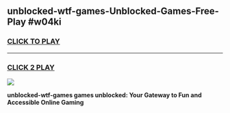 
## unblocked-wtf-games-Unblocked-Games-Free-Play #w04ki
<h3>
<a href="https://us.freeplayer.one?title=unblocked-wtf-games&ref=9M">CLICK TO PLAY</a></h3>
<hr>

<h3>
<a href="https://us.freeplayer.one?title=unblocked-wtf-games&ref=9M">CLICK 2 PLAY</a>
  
</h3>

<a href="https://us.freeplayer.one?title=unblocked-wtf-games&ref=9M"><img src="https://clearcache.store/games.png"></a>


**unblocked-wtf-games games unblocked: Your Gateway to Fun and Accessible Online Gaming**
